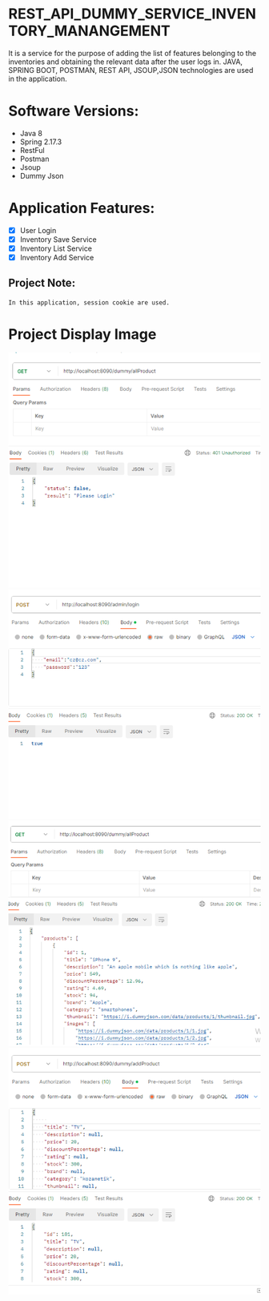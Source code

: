 # REST_API_DUMMY_SERVICE_INVENTORY_MANANGEMENT
<p> 
It is a service for the purpose of adding the list of features belonging to the inventories and obtaining the relevant data after the user logs in.
JAVA, SPRING BOOT, POSTMAN, REST API, JSOUP,JSON technologies are used in the application.
</p>

# Software Versions:
- Java 8
- Spring 2.17.3
- RestFul
- Postman
- Jsoup
- Dummy Json
   
# Application Features:
- [x] User Login
- [x] Inventory Save Service
- [x] Inventory List Service
- [x] Inventory Add Service 

## Project Note:
```
In this application, session cookie are used.
```


# Project Display Image

<p>
      <a >
    <img src="DUMMY FOTO/LOGIN.png" style="max-width:100%;"> 
</a>
<a >
    <img src="DUMMY FOTO/LOGIN SUCCESS.png" style="max-width:100%;"> 
</a>
    <a>
    <img src="DUMMY FOTO/ALL.png" style="max-width:100%;"> 
</a>
       <a>
    <img src="DUMMY FOTO/ADD.png" style="max-width:100%;"> 
</a>
    
</p>
